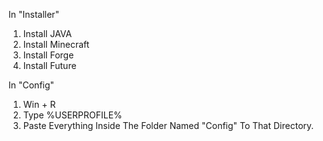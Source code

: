 In "Installer"

1. Install JAVA
2. Install Minecraft
3. Install Forge
4. Install Future

In "Config"

1. Win + R
2. Type %USERPROFILE%
3. Paste Everything Inside The Folder Named "Config" To That Directory.
